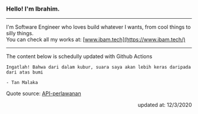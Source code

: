 <h3>Hello! I'm Ibrahim.</h3>

---

I'm Software Engineer who loves build whatever I wants, from cool things to silly things. <br>
You can check all my works at: [www.ibam.tech](https://www.ibam.tech/)

---

The content below is schedully updated with Github Actions

    Ingatlah! Bahwa dari dalam kubur, suara saya akan lebih keras daripada dari atas bumi

    - Tan Malaka

Quote source: [API-perlawanan](https://github.com/ibamibrhm/api-perlawanan)

<div dir="rtl">
updated at: 12/3/2020
</div>